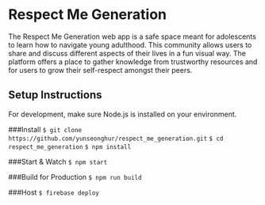 # Respect Me Generation
The Respect Me Generation web app is a safe space meant for adolescents to learn how to navigate young adulthood. This community allows users to share and discuss different aspects of their lives in a fun visual way. The platform offers a place to gather knowledge from trustworthy resources and for users to grow their self-respect amongst their peers.

## Setup Instructions
For development, make sure Node.js is installed on your environment.

###Install
`$ git clone https://github.com/yunseonghur/respect_me_generation.git`
`$ cd respect_me_generation`
`$ npm install`

###Start & Watch
`$ npm start`

###Build for Production
`$ npm run build`

###Host
`$ firebase deploy`
